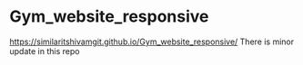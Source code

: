 # Gym_website_responsive
https://similaritshivamgit.github.io/Gym_website_responsive/
There is minor update in this repo